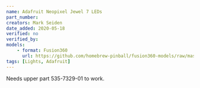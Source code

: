 ```yaml
---
name: Adafruit Neopixel Jewel 7 LEDs
part_number: 
creators: Mark Seiden
date_added: 2020-05-18
verified: no
verified_by:
models:
    - format: Fusion360
      url: https://github.com/homebrew-pinball/fusion360-models/raw/master/lights/NeoPixel%20Jewel%207%20LED.f3d
tags: [Lights, Adafruit]
---
```

Needs upper part 535-7329-01 to work.
